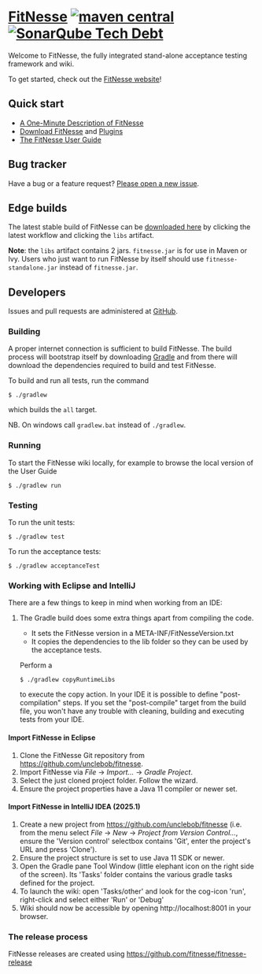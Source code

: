 # [FitNesse](https://fitnesse.org/)  [![maven central](https://maven-badges.herokuapp.com/maven-central/org.fitnesse/fitnesse/badge.svg?style=flat)](https://maven-badges.herokuapp.com/maven-central/org.fitnesse/fitnesse) [![SonarQube Tech Debt](https://img.shields.io/sonar/http/nemo.sonarqube.org/org.fitnesse:fitnesse/tech_debt.svg)](http://nemo.sonarqube.org/dashboard/index?id=org.fitnesse%3Afitnesse)

Welcome to FitNesse, the fully integrated stand-alone acceptance testing framework and wiki.

To get started, check out the [FitNesse website](https://fitnesse.org/)!



## Quick start

* [A One-Minute Description of FitNesse](https://fitnesse.org/FitNesse/UserGuide/OneMinuteDescription.html)
* [Download FitNesse](https://fitnesse.org/FitNesseDownload.html) and [Plugins](https://fitnesse.org/PlugIns.html)
* [The FitNesse User Guide](https://fitnesse.org/FitNesse/UserGuide.html)



## Bug tracker

Have a bug or a feature request? [Please open a new issue](https://github.com/unclebob/fitnesse/issues).


## Edge builds

The latest stable build of FitNesse can be [downloaded here](https://github.com/unclebob/fitnesse/actions) by clicking the latest workflow and clicking the `libs` artifact.

**Note**: the `libs` artifact contains 2 jars. `fitnesse.jar` is for use in Maven or Ivy. Users who just want to run FitNesse by itself should use `fitnesse-standalone.jar` instead of `fitnesse.jar`.

## Developers

Issues and pull requests are administered at [GitHub](https://github.com/unclebob/fitnesse/issues).

### Building

A proper internet connection is sufficient to build FitNesse. The build process will bootstrap itself by downloading [Gradle](http://gradle.org) and from there will download the dependencies required to build and test FitNesse.

To build and run all tests, run the command

```
$ ./gradlew
```

which builds the `all` target.

NB. On windows call `gradlew.bat` instead of `./gradlew`.

### Running

To start the FitNesse wiki locally, for example to browse the local version of the User Guide

```
$ ./gradlew run
```

### Testing

To run the unit tests:

```
$ ./gradlew test
```

To run the acceptance tests:

```
$ ./gradlew acceptanceTest
```



### Working with Eclipse and IntelliJ

There are a few things to keep in mind when working from an IDE:

1. The Gradle build  does some extra things apart from compiling the code.
    * It sets the FitNesse version in a META-INF/FitNesseVersion.txt
    * It copies the dependencies to the lib folder so they can be used by the acceptance tests.

   Perform a
   ```
   $ ./gradlew copyRuntimeLibs
   ```
   to execute the copy action. In your IDE it is possible to define "post-compilation" steps. If
   you set the "post-compile" target from the build file, you won't have any trouble with
   cleaning, building and executing tests from your IDE.


#### Import FitNesse in Eclipse

1. Clone the FitNesse Git repository from https://github.com/unclebob/fitnesse.
2. Import FitNesse via _File_ -> _Import..._ -> _Gradle Project_.
3. Select the just cloned project folder. Follow the wizard.
4. Ensure the project properties have a Java 11 compiler or newer set.

#### Import FitNesse in IntelliJ IDEA (2025.1)

1. Create a new project from https://github.com/unclebob/fitnesse (i.e. from the menu select _File_ -> _New_ -> _Project from Version Control..._,
   ensure the 'Version control' selectbox contains 'Git', enter the project's URL and press 'Clone').
2. Ensure the project structure is set to use Java 11 SDK or newer.
3. Open the Gradle pane Tool Window (little elephant icon on the right side of the screen). Its 'Tasks' folder contains
   the various gradle tasks defined for the project.
4. To launch the wiki: open 'Tasks/other' and look for the cog-icon 'run', right-click and select either 'Run' or 'Debug'
5. Wiki should now be accessible by opening http://localhost:8001 in your browser.

### The release process

FitNesse releases are created using https://github.com/fitnesse/fitnesse-release
